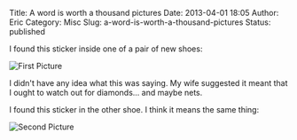 Title: A word is worth a thousand pictures
Date: 2013-04-01 18:05
Author: Eric
Category: Misc
Slug: a-word-is-worth-a-thousand-pictures
Status: published

I found this sticker inside one of a pair of new shoes:

![First Picture]({filename}/images/shoe-1.jpg)

I didn't have any idea what this was saying. My wife suggested it meant
that I ought to watch out for diamonds... and maybe nets.

I found this sticker in the other shoe. I think it means the same thing:

![Second Picture]({filename}/images/shoe-2.jpg)
